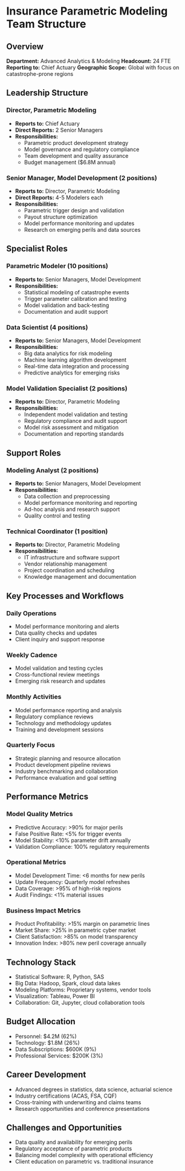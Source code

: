 # Insurance Parametric Modeling Team Structure

## Overview
**Department:** Advanced Analytics & Modeling
**Headcount:** 24 FTE
**Reporting to:** Chief Actuary
**Geographic Scope:** Global with focus on catastrophe-prone regions

## Leadership Structure

### Director, Parametric Modeling
- **Reports to:** Chief Actuary
- **Direct Reports:** 2 Senior Managers
- **Responsibilities:**
  - Parametric product development strategy
  - Model governance and regulatory compliance
  - Team development and quality assurance
  - Budget management ($6.8M annual)

### Senior Manager, Model Development (2 positions)
- **Reports to:** Director, Parametric Modeling
- **Direct Reports:** 4-5 Modelers each
- **Responsibilities:**
  - Parametric trigger design and validation
  - Payout structure optimization
  - Model performance monitoring and updates
  - Research on emerging perils and data sources

## Specialist Roles

### Parametric Modeler (10 positions)
- **Reports to:** Senior Managers, Model Development
- **Responsibilities:**
  - Statistical modeling of catastrophe events
  - Trigger parameter calibration and testing
  - Model validation and back-testing
  - Documentation and audit support

### Data Scientist (4 positions)
- **Reports to:** Senior Managers, Model Development
- **Responsibilities:**
  - Big data analytics for risk modeling
  - Machine learning algorithm development
  - Real-time data integration and processing
  - Predictive analytics for emerging risks

### Model Validation Specialist (2 positions)
- **Reports to:** Director, Parametric Modeling
- **Responsibilities:**
  - Independent model validation and testing
  - Regulatory compliance and audit support
  - Model risk assessment and mitigation
  - Documentation and reporting standards

## Support Roles

### Modeling Analyst (2 positions)
- **Reports to:** Senior Managers, Model Development
- **Responsibilities:**
  - Data collection and preprocessing
  - Model performance monitoring and reporting
  - Ad-hoc analysis and research support
  - Quality control and testing

### Technical Coordinator (1 position)
- **Reports to:** Director, Parametric Modeling
- **Responsibilities:**
  - IT infrastructure and software support
  - Vendor relationship management
  - Project coordination and scheduling
  - Knowledge management and documentation

## Key Processes and Workflows

### Daily Operations
- Model performance monitoring and alerts
- Data quality checks and updates
- Client inquiry and support response

### Weekly Cadence
- Model validation and testing cycles
- Cross-functional review meetings
- Emerging risk research and updates

### Monthly Activities
- Model performance reporting and analysis
- Regulatory compliance reviews
- Technology and methodology updates
- Training and development sessions

### Quarterly Focus
- Strategic planning and resource allocation
- Product development pipeline reviews
- Industry benchmarking and collaboration
- Performance evaluation and goal setting

## Performance Metrics

### Model Quality Metrics
- Predictive Accuracy: >90% for major perils
- False Positive Rate: <5% for trigger events
- Model Stability: <10% parameter drift annually
- Validation Compliance: 100% regulatory requirements

### Operational Metrics
- Model Development Time: <6 months for new perils
- Update Frequency: Quarterly model refreshes
- Data Coverage: >95% of high-risk regions
- Audit Findings: <1% material issues

### Business Impact Metrics
- Product Profitability: >15% margin on parametric lines
- Market Share: >25% in parametric cyber market
- Client Satisfaction: >85% on model transparency
- Innovation Index: >80% new peril coverage annually

## Technology Stack
- Statistical Software: R, Python, SAS
- Big Data: Hadoop, Spark, cloud data lakes
- Modeling Platforms: Proprietary systems, vendor tools
- Visualization: Tableau, Power BI
- Collaboration: Git, Jupyter, cloud collaboration tools

## Budget Allocation
- Personnel: $4.2M (62%)
- Technology: $1.8M (26%)
- Data Subscriptions: $600K (9%)
- Professional Services: $200K (3%)

## Career Development
- Advanced degrees in statistics, data science, actuarial science
- Industry certifications (ACAS, FSA, CQF)
- Cross-training with underwriting and claims teams
- Research opportunities and conference presentations

## Challenges and Opportunities
- Data quality and availability for emerging perils
- Regulatory acceptance of parametric products
- Balancing model complexity with operational efficiency
- Client education on parametric vs. traditional insurance